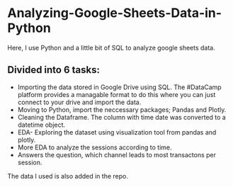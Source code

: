 # Analyzing-Google-Sheets-Data-in-Python
Here, I use Python and a little bit of SQL to analyze google sheets data.
## Divided into 6 tasks:
* Importing the data stored in Google Drive using SQL. The #DataCamp platform provides a managable format to do this where you can just connect to your drive and import the data.
* Moving to Python, import the neccessary packages; Pandas and Plotly.
* Cleaning the Dataframe. The column with time date was converted to a datetime object.
* EDA- Exploring the dataset using visualization tool from pandas and plotly.
* More EDA to analyze the sessions according to time.
* Answers the question, which channel leads to most transactons per session.

The data I used is also added in the repo.
